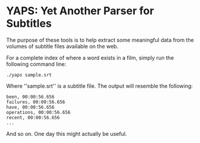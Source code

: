 # YAPS: Yet Another Parser for Subtitles

The purpose of these tools is to help extract some meaningful data
from the volumes of subtitle files available on the web.

For a complete index of where a word exists in a film, simply run the
following command line:

    ./yaps sample.srt

Where ''sample.srt'' is a subtitle file.  The output will resemble the
following:

    been, 00:00:56.656
    failures, 00:00:56.656
    have, 00:00:56.656
    operations, 00:00:56.656
    recent, 00:00:56.656
    ...

And so on.  One day this might actually be useful.
